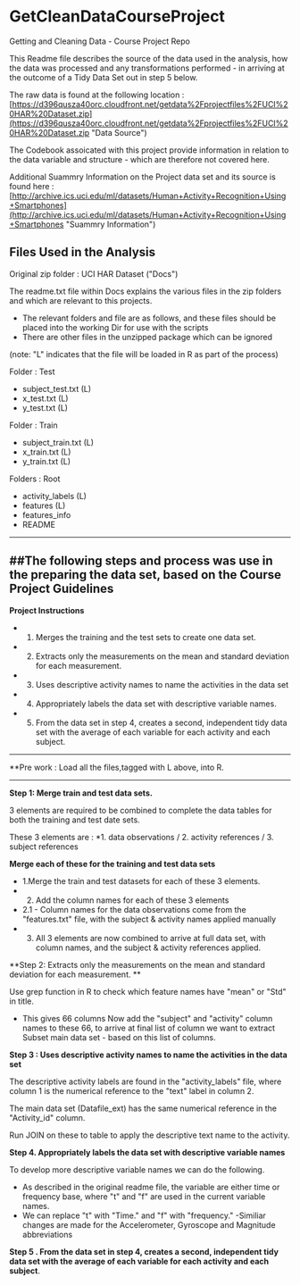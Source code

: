 # GetCleanDataCourseProject
Getting and Cleaning Data - Course Project Repo

This Readme file describes the source of the data used in the analysis, how the data was processed and any transformations performed - in arriving at the outcome of a Tidy Data Set out in step 5 below.

The raw data is found at the following location :
[https://d396qusza40orc.cloudfront.net/getdata%2Fprojectfiles%2FUCI%20HAR%20Dataset.zip](https://d396qusza40orc.cloudfront.net/getdata%2Fprojectfiles%2FUCI%20HAR%20Dataset.zip "Data Source")

The Codebook assoicated with this project provide information in  relation to the data variable and structure - which are therefore not covered here.

Additional Suammry Information on the Project data set and its source is found here :
[http://archive.ics.uci.edu/ml/datasets/Human+Activity+Recognition+Using+Smartphones](http://archive.ics.uci.edu/ml/datasets/Human+Activity+Recognition+Using+Smartphones "Suammry Information")

## Files Used in the Analysis ##
Original zip folder : UCI HAR Dataset ("Docs")

The readme.txt file within Docs explains the various files in the zip folders and which are relevant to this projects.
 - The relevant folders and file are as follows, and these files should be placed into the working Dir for use with the scripts
 - There are other files in the unzipped package which can be ignored

(note: "L" indicates that the file will be loaded in R as part of the process)

Folder : Test

-   subject_test.txt	(L)
-   x_test.txt		(L)
-   y_test.txt	(L)

Folder : Train

- subject_train.txt	(L)
- x_train.txt (L)
- y_train.txt	(L)

Folders :  Root

- activity_labels (L)
- features (L)
- features_info
- README


----------
##  ##The following steps and process was use in the preparing the data set, based on the Course Project Guidelines

**Project Instructions**


- 1. Merges the training and the test sets to create one data set.
- 2. Extracts only the measurements on the mean and standard deviation for each measurement. 
- 3. Uses descriptive activity names to name the activities in the data set
- 4. Appropriately labels the data set with descriptive variable names. 
- 5. From the data set in step 4, creates a second, independent tidy data set with the average of each variable for each activity and each subject.

----------

**Pre work : Load all the files,tagged with L above, into R.

----------

**Step 1: Merge train and test data sets.**

3 elements are required to be combined to complete the data tables for both the training and test date sets.

These 3 elements are :
*1. data observations / 2. activity references / 3. subject references

**Merge each of these for the training and test data sets**

- 1.Merge the train and test datasets for each of these 3 elements.
- 2. Add the column names for each of these 3 elements
- 2.1 - Column names for the data observations come from the "features.txt" file, with the subject & activity names applied manually
- 3. All 3 elements are now combined to arrive at full data set, with column names, and the subject & activity references applied.

**Step 2: Extracts only the measurements on the mean and standard deviation for each measurement. **

Use grep function in R to check which feature names have "mean" or "Std" in title.
 - This gives 66 columns
Now add the "subject" and "activity" column names to these 66, to arrive at final list of column we want to extract
Subset main data set - based on this list of columns.

**Step 3 : Uses descriptive activity names to name the activities in the data set**

The descriptive activity labels are found in the "activity_labels" file, where column 1 is the numerical reference to the "text" label in column 2.

The main data set (Datafile_ext) has the same numerical reference in the "Activity_id" column.

Run JOIN on these to table to apply the descriptive text name to the activity.

**Step 4. Appropriately labels the data set with descriptive variable names**

To develop more descriptive variable names we can do the following.

- As described in the original readme file, the variable are either time or frequency base, where "t" and "f" are used in the current variable names.
- We can replace "t" with "Time." and "f" with "frequency."
-Similiar changes are made for the Accelerometer, Gyroscope and Magnitude abbreviations

**Step 5 . From the data set in step 4, creates a second, independent tidy data set with the average of each variable for each activity and each subject**.


